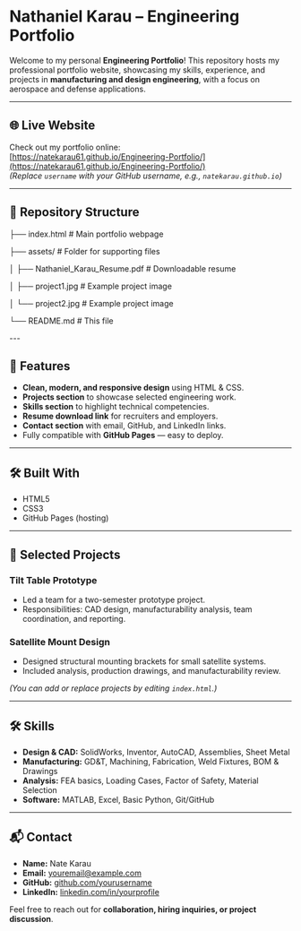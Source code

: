# Nathaniel Karau – Engineering Portfolio

Welcome to my personal **Engineering Portfolio**! This repository hosts my professional portfolio website, showcasing my skills, experience, and projects in **manufacturing and design engineering**, with a focus on aerospace and defense applications.

---

## 🌐 Live Website
Check out my portfolio online:  
[https://natekarau61.github.io/Engineering-Portfolio/](https://natekarau61.github.io/Engineering-Portfolio/)  
*(Replace `username` with your GitHub username, e.g., `natekarau.github.io`)*

---


## 📂 Repository Structure
<p class="small-text">├── index.html # Main portfolio webpage</p>
<p class="small-text">├── assets/ # Folder for supporting files</p>
<p class="small-text">│ ├── Nathaniel_Karau_Resume.pdf # Downloadable resume</p>
<p class="small-text">│ ├── project1.jpg # Example project image</p>
<p class="small-text">│ └── project2.jpg # Example project image</p>
<p class="small-text">└── README.md # This file</p>
---

## 🚀 Features
- **Clean, modern, and responsive design** using HTML & CSS.  
- **Projects section** to showcase selected engineering work.  
- **Skills section** to highlight technical competencies.  
- **Resume download link** for recruiters and employers.  
- **Contact section** with email, GitHub, and LinkedIn links.  
- Fully compatible with **GitHub Pages** — easy to deploy.  

---

## 🛠️ Built With
- HTML5  
- CSS3  
- GitHub Pages (hosting)

---

## 💼 Selected Projects

### Tilt Table Prototype
- Led a team for a two-semester prototype project.  
- Responsibilities: CAD design, manufacturability analysis, team coordination, and reporting.  

### Satellite Mount Design
- Designed structural mounting brackets for small satellite systems.  
- Included analysis, production drawings, and manufacturability review.  

*(You can add or replace projects by editing `index.html`.)*

---

## 🛠️ Skills
- **Design & CAD:** SolidWorks, Inventor, AutoCAD, Assemblies, Sheet Metal  
- **Manufacturing:** GD&T, Machining, Fabrication, Weld Fixtures, BOM & Drawings  
- **Analysis:** FEA basics, Loading Cases, Factor of Safety, Material Selection  
- **Software:** MATLAB, Excel, Basic Python, Git/GitHub  

---

## 📬 Contact
- **Name:** Nate Karau  
- **Email:** [youremail@example.com](mailto:youremail@example.com)  
- **GitHub:** [github.com/yourusername](https://github.com/yourusername)  
- **LinkedIn:** [linkedin.com/in/yourprofile](https://linkedin.com/in/yourprofile)  

Feel free to reach out for **collaboration, hiring inquiries, or project discussion**.
